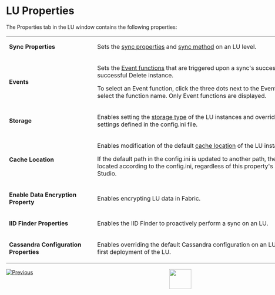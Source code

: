 # LU Properties

The Properties tab in the LU window contains the following properties:

<table style="width: 900px;">
<tbody>
<tr>
<td width="170pxl">
<p><strong>Sync Properties</strong></p>
</td>
<td width="630pxl">
<p>Sets the <a href="/articles/14_sync_LU_instance/01_sync_LUI_overview.md">sync properties</a> and <a href="/articles/14_sync_LU_instance/04_sync_methods.md">sync method</a> on an LU level.</p>
</td>
</tr>
<tr>
<td>
<p><strong>Events</strong></p>
</td>
<td>
<p>Sets the <a href="/articles/07_table_population/08_project_functions.md#event-function">Event functions</a> that are triggered upon a sync's success or failure or after a successful Delete instance.</p>
<p>To select an Event function, click the three dots next to the Events property and select the function name. Only Event functions are displayed.</p>
</td>
</tr>
<tr>
<td width="236">
<p><strong>Storage</strong></p>
</td>
<td width="368">
<p>Enables setting the <a href="/articles/32_LU_storage/01_LU_storage_overview.md#storage-types">storage type</a> of the LU instances and overrides the default settings defined in the config.ini file.</p>
</td>
</tr>
<tr>
<td>
<p><strong>Cache Location</strong></p>
</td>
<td>
<p>Enables modification of the default <a href="/articles/32_LU_storage/02_storage_management.md#changing-the-location-of-the-cache">cache location</a> of the LU instances.</p>
<p>If the default path in the config.ini is updated to another path, the cache is always located according to the config.ini, regardless of this property's settings in the Fabric Studio.</p>
</td>
</tr>
<tr>
<td width="236">
<p><strong>Enable Data Encryption Property</strong></p>
</td>
<td width="368">
<p>Enables encrypting LU data in Fabric.</p>
</td>
</tr>
<tr>
<td width="200">
<p><strong>IID Finder Properties</strong></p>
</td>
<td width="700">
<p>Enables the IID Finder to proactively perform a sync on an LU.</p>
</td>
</tr>
<tr>
<td width="236">
<p><strong>Cassandra Configuration Properties</strong><strong>&nbsp;</strong></p>
</td>
<td width="368">
<p>Enables overriding the default Cassandra configuration on an LU schema during the first deployment of the LU.</p>
</td>
</tr>
</tbody>
</table>





[![Previous](/articles/images/Previous.png)](03_LU_schema_window.md)[<img align="right" width="60" height="54" src="/articles/images/Next.png">](05_create_a_new_LU_object.md)
